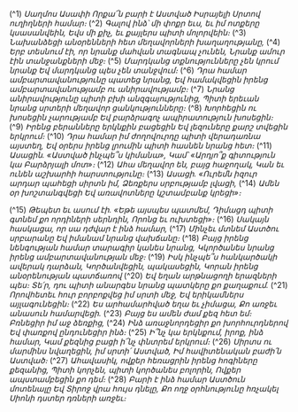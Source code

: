 
(^1) _Սաղմոս Ասափի
Որքա՜ն բարի է Աստված Իսրայելի
Սրտով ուղիղների համար։_
(^2) _Գալով ինձ՝ մի փոքր եւս, եւ իմ ոտքերը կսասանվեին,
Եվս մի քիչ, եւ քայլերս պիտի մոլորվեին։_
(^3) _Նախանձեցի անօրենների հետ մեղավորների խաղաղությանը,_
(^4) _Երբ տեսնում էի, որ նրանք մահվան տագնապ չունեն,
Նրանք ամուր էին տանջանքների մեջ։_
(^5) _Մարդկանց տքնությունները չեն կրում նրանք
Եվ մարդկանց պես չեն տանջվում։_
(^6) _Դրա համար ամբարտավանությունը պատեց նրանց,
Եվ համակվեցին իրենց ամբարտավանությամբ ու անիրավությամբ։_
(^7) _Նրանց անիրավությունը պիտի բխի անզգայությունից,
Պիտի երեւան նրանց սրտերի մեղավոր ցանկությունները։_
(^8) _Խորհեցին ու խոսեցին չարությամբ
Եվ բարձրագոչ ապիրատություն խոսեցին։_
(^9) _Իրենց բերանները երկնքին բացեցին
Եվ լեզուները քարշ տվեցին երկրում։_
(^10) _Դրա համար իմ ժողովուրդը պիտի վերադառնա այստեղ,
Եվ օրերս իրենց լրումին պիտի հասնեն նրանց հետ։_
(^11) _Ասացին. «Աստված ինչպե՞ս կիմանա»,
Կամ՝ «Արդյո՞ք գիտություն կա Բարձրյալի մոտ»։_
(^12) _Ահա մեղավոր են, բայց հաջողակ,
Կան եւ ունեն աշխարհի հարստությունը։_
(^13) _Ասացի. «Ուրեմն իզուր արդար պահեցի սիրտն իմ,
Ձեռքերս սրբությամբ լվացի,_
(^14) _Ամեն օր խոշտանգվեցի
Եվ առավոտները կշտամբանք կրեցի»։_


(^15) _Թեպետ եւ ասում էի. «Եթե այսպես պատմեմ,
Դիմացդ պիտի գտնեմ քո որդիների սերնդին,
Որոնց եւ ուխտեցի»։_
(^16) _Սակայն հասկացա, որ սա դժվար է ինձ համար,_
(^17) _Մինչեւ մտնեմ Աստծու սրբարանը
Եվ իմանամ նրանց վախճանը։_
(^18) _Բայց իրենց նենգության համար տարագիր կանես նրանց,
Կկործանես նրանց իրենց ամբարտավանության մեջ։_
(^19) _Իսկ ինչպե՞ս հանկարծակի ավերակ դարձան,
Կործանվեցին, պակասեցին,
Կորան իրենց անօրենության պատճառով_
(^20) _Եվ եղան արթնացողի երազների պես։
Տե՛ր, դու պիտի անարգես նրանց պատկերը քո քաղաքում._
(^21) _Որովհետեւ հուր բորբոքվեց իմ սրտի մեջ,
Եվ երիկամներս այլագունեցին։_
(^22) _Ես արհամարհված եղա եւ չիմացա,
Քո առջեւ անասուն համարվեցի._
(^23) _Բայց ես ամեն ժամ քեզ հետ եմ։
Բռնեցիր իմ աջ ձեռքից,_
(^24) _Ինձ առաջնորդեցիր քո խորհուրդներով
Եվ փառքով ընդունեցիր ինձ։_
(^25) _Ի՞նչ կա երկնքում, իրոք, ինձ համար,
Կամ քեզնից բացի ի՜նչ փնտրեմ երկրում։_
(^26) _Սիրտս ու մարմինս նվաղեցին, իմ սրտի՛ Աստված,
Իմ հավիտենական բաժի՛ն Աստված։_
(^27) _Ահավասիկ, ովքեր հեռացրին իրենց հոգիները քեզանից,
Պիտի կորչեն, պիտի կործանես բոլորին,
Ովքեր ապստամբեցին քո դեմ։_
(^28) _Բարի է ինձ համար Աստծուն մոտենալը
Եվ Տիրոջ վրա հույս դնելը,
Քո ողջ օրհնությունը հռչակել
Սիոնի դստեր դռների առջեւ։_
